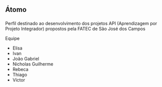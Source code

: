 <h2> Átomo </h2>
 
 ###
 
 Perfil destinado ao desenvolvimento dos projetos API (Aprendizagem por Projeto Integrador) propostos pela FATEC de São José dos Campos
 
 Equipe
 * Elisa
 * Ivan
 * João Gabriel
 * Nicholas Guilherme
 * Rebeca
 * Thiago
 * Víctor
